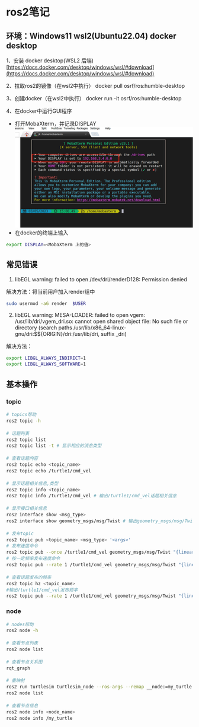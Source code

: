 # ros2笔记

## 环境：Windows11 wsl2(Ubuntu22.04) docker desktop

1、安装 docker desktop(WSL2 后端)
[https://docs.docker.com/desktop/windows/wsl/#download](https://docs.docker.com/desktop/windows/wsl/#download)

2、拉取ros2的镜像（在wsl2中执行）
docker pull osrf/ros:humble-desktop

3、创建docker（在wsl2中执行）
docker run -it osrf/ros:humble-desktop

4、在docker中运行GUI程序

- 打开MobaXterm，并记录DISPLAY
![DISPLAY](./resource/DISPLAY.png)
- 在docker的终端上输入

```bash
export DISPLAY=<MobaXterm 上的值>
```

## 常见错误

1. libEGL warning: failed to open /dev/dri/renderD128: Permission denied

解决方法：将当前用户加入render组中
```bash
sudo usermod -aG render  $USER
``````

2. libEGL warning: MESA-LOADER: failed to open vgem: /usr/lib/dri/vgem_dri.so: cannot open shared object file: No such file or directory (search paths /usr/lib/x86_64-linux-gnu/dri:\$${ORIGIN}/dri:/usr/lib/dri, suffix _dri)

解决方法：
```bash
export LIBGL_ALWAYS_INDIRECT=1
export LIBGL_ALWAYS_SOFTWARE=1
``````

## 基本操作

### topic

```bash
# topics帮助
ros2 topic -h

# 话题列表
ros2 topic list
ros2 topic list -t # 显示相应的消息类型

# 查看话题内容
ros2 topic echo <topic_name>
ros2 topic echo /turtle1/cmd_vel

# 显示话题相关信息,类型
ros2 topic info <topic_name>
ros2 topic info /turtle1/cmd_vel # 输出/turtle1/cmd_vel话题相关信息

# 显示接口相关信息
ros2 interface show <msg_type>
ros2 interface show geometry_msgs/msg/Twist # 输出geometry_msgs/msg/Twist接口相关信息

# 发布topic
ros2 topic pub <topic_name> <msg_type> '<args>' 
# 发布速度命令
ros2 topic pub --once /turtle1/cmd_vel geometry_msgs/msg/Twist "{linear: {x: 2.0, y: 0.0, z: 0.0}, angular: {x: 0.0, y: 0.0, z: 1.8}}"
# 按一定频率发布速度命令
ros2 topic pub --rate 1 /turtle1/cmd_vel geometry_msgs/msg/Twist "{linear: {x: 2.0, y: 0.0, z: 0.0}, angular: {x: 0.0, y: 0.0, z: 1.8}}"

# 查看话题发布的频率
ros2 topic hz <topic_name>
#输出/turtle1/cmd_vel发布频率
ros2 topic pub --rate 1 /turtle1/cmd_vel geometry_msgs/msg/Twist "{linear: {x: 2.0, y: 0.0, z: 0.0}, angular: {x: 0.0, y: 0.0, z: 1.8}}"
```

### node

```bash
# nodes帮助
ros2 node -h

# 查看节点列表
ros2 node list

# 查看节点关系图
rqt_graph

# 重映射
ros2 run turtlesim turtlesim_node --ros-args --remap __node:=my_turtle
ros2 node list

# 查看节点信息
ros2 node info <node_name>
ros2 node info /my_turtle
```

